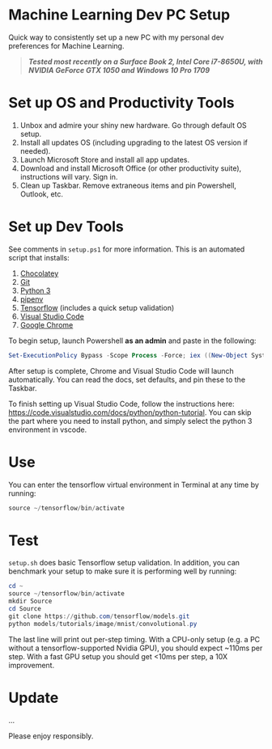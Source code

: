 # Machine Learning Dev PC Setup
Quick way to consistently set up a new PC with my personal dev preferences for Machine Learning.

> **_Tested most recently on a Surface Book 2, Intel Core i7-8650U, with NVIDIA GeForce GTX 1050 and Windows 10 Pro 1709_**

# Set up OS and Productivity Tools
1. Unbox and admire your shiny new hardware. Go through default OS setup.
2. Install all updates OS (including upgrading to the latest OS version if needed). 
3. Launch Microsoft Store and install all app updates.
3. Download and install Microsoft Office (or other productivity suite), instructions will vary. Sign in.
4. Clean up Taskbar. Remove extraneous items and pin Powershell, Outlook, etc.

# Set up Dev Tools
See comments in ``setup.ps1`` for more information. This is an automated script that installs:

1. [Chocolatey](https://chocolatey.org/)
2. [Git](https://git-scm.com/)
3. [Python 3](https://www.python.org/downloads/)
4. [pipenv](http://pipenv.readthedocs.io/en/latest/)
5. [Tensorflow](https://www.tensorflow.org/) (includes a quick setup validation)
6. [Visual Studio Code](https://code.visualstudio.com/)
7. [Google Chrome](https://www.google.com/chrome/)

To begin setup, launch Powershell **as an admin** and paste in the following:

```powershell
Set-ExecutionPolicy Bypass -Scope Process -Force; iex ((New-Object System.Net.WebClient).DownloadString('https://raw.githubusercontent.com/tjaffri/ml-dev-pc-setup/master/setup.ps1'))
```

After setup is complete, Chrome and Visual Studio Code will launch automatically. You can read the docs, set defaults, and pin these to the Taskbar.

To finish setting up Visual Studio Code, follow the instructions here: https://code.visualstudio.com/docs/python/python-tutorial. You can skip the part where you need to install python, and simply select the python 3 environment in vscode.

# Use
You can enter the tensorflow virtual environment in Terminal at any time by running:

```powershell
source ~/tensorflow/bin/activate
```

# Test
``setup.sh`` does basic Tensorflow setup validation. In addition, you can benchmark your setup to make sure it is performing well by running:

```powershell
cd ~
source ~/tensorflow/bin/activate
mkdir Source
cd Source
git clone https://github.com/tensorflow/models.git
python models/tutorials/image/mnist/convolutional.py
```

The last line will print out per-step timing. With a CPU-only setup (e.g. a PC without a tensorflow-supported Nvidia GPU), you should expect ~110ms per step. With a fast GPU setup you should get <10ms per step, a 10X improvement.

# Update
...

Please enjoy responsibly.
